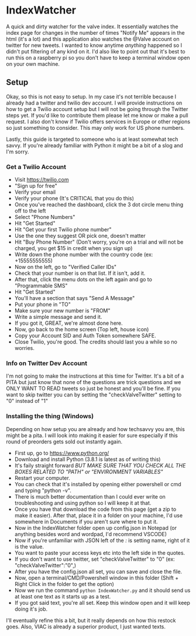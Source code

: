 # IndexWatcher
A quick and dirty watcher for the valve index. It essentially watches the index page for changes in the number of times "Notify Me" appears in the html (it's a lot) and this application also watches the @Valve account on twitter for new tweets. I wanted to know anytime _anything_ happened so I didn't put filtering of any kind on it. I'd also like to point out that it's best to run this on a raspberry pi so you don't have to keep a terminal window open on your own machine. 

## Setup 
Okay, so this is not easy to setup. In my case it's not terrible because I already had a twitter and twilio dev account. I will provide instructions on how to get a Twilio account setup but I will not be going through the Twitter steps yet. If you'd like to contribute them please let me know or make a pull request. I also don't know if Twilio offers services in Europe or other regions so just something to consider. This may only work for US phone numbers. 

Lastly, this guide is targeted to someone who is at least somewhat tech savvy. If you're already familiar with Python it might be a bit of a slog and I'm sorry. 

### Get a Twilio Account
- Visit https://twilio.com
- "Sign up for free"
- Verify your email
- Verify your phone (It's CRITICAL that you do this)
- Once you've reached the dashboard, click the 3 dot circle menu thing off to the left
- Select "Phone Numbers" 
- Hit "Get Started" 
- Hit "Get your first Twilio phone number"
- Use the one they suggest OR pick one, doesn't matter
- Hit "Buy Phone Number" (Don't worry, you're on a trial and will not be charged, you get $15 in credit when you sign up)
- Write down the phone number with the country code (ex: +15555555555)
- Now on the left, go to "Verified Caller IDs" 
- Check that your number is on that list. If it isn't, add it.
- After that, click the menu dots on the left again and go to "Programmable SMS"
- Hit "Get Started" 
- You'll have a section that says "Send A Message" 
- Put your phone in "TO"
- Make sure your new number is "FROM" 
- Write a simple message and send it.
- If you got it, GREAT, we're almost done here.
- Now, go back to the home screen (Top left, house icon)
- Copy your Account SID and Auth Token somewhere SAFE. 
- Close Twilio, you're good. The credits should last you a while so no worries.


### Info on Twitter Dev Account
I'm not going to make the instructions at this time for Twitter. It's a bit of a PITA but just know that none of the questions are trick questions and we ONLY WANT TO READ tweets so just be honest and you'll be fine. If you want to skip twitter you can by setting the "checkValveTwitter" setting to "0" instead of "1"


### Installing the thing (Windows)
Depending on how setup you are already and how techsavvy you are, this might be a pita. I will look into making it easier for sure especially if this round of preorders gets sold out instantly again. 

- First up, go to https://www.python.org/
- Download and install Python (3.8.1 is latest as of writing this)
- It's faily straight forward *BUT MAKE SURE THAT YOU CHECK ALL THE BOXES RELATED TO "PATH" or "ENVIRONMENT VARIABLES"*
- Restart your computer.
- You can check that it's installed by opening either powershell or cmd and typing "python -v". 
- There is much better documentation than I could ever write on troubleshooting and using python so I will keep it at that.
- Once you have that download the code from this page (get a zip to make it easier). After that, place it in a folder on your machine, I'd use somewhere in Documents if you aren't sure where to put it. 
- Now in the IndexWatcher folder open up config.json in Notepad (or anything besides word and wordpad, I'd recommend VSCODE)
- Now if you're unfamiliar with JSON left of the _:_ is setting name, right of it is the value. 
- You want to paste your access keys etc into the left side in the quotes. 
- If you don't want to use twitter, set "checkValveTwitter" to "0" (ex: "checkValveTwitter":"0",)
- After you have the config.json all set, you can save and close the file.
- Now, open a terminal/CMD/Powershell window in this folder (Shift + Right Click in the folder to get the option)
- Now we run the command `python IndexWatcher.py` and it should send us at least one text as it starts up as a test. 
- If you got said text, you're all set. Keep this window open and it will keep doing it's job. 

I'll eventually refine this a bit, but it really depends on how this restock goes. Also, VIAC is already a superior product, I just wanted texts. 

